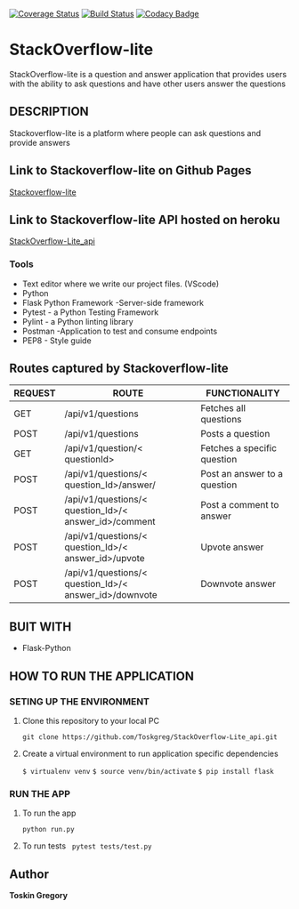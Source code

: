 [![Coverage Status](https://coveralls.io/repos/github/Toskgreg/StackOverflow-Lite_api/badge.svg?branch=develop)](https://coveralls.io/github/Toskgreg/StackOverflow-Lite_api?branch=develop)
[![Build Status](https://travis-ci.org/Toskgreg/StackOverflow-Lite_api.svg?branch=develop)](https://travis-ci.org/Toskgreg/StackOverflow-Lite_api)
[![Codacy Badge](https://api.codacy.com/project/badge/Grade/d9559d4690e544f7ac013e875e77e0f1)](https://www.codacy.com/project/Toskgreg/StackOverflow-Lite_api/dashboard?utm_source=github.com&amp;utm_medium=referral&amp;utm_content=Toskgreg/StackOverflow-Lite_api&amp;utm_campaign=Badge_Grade_Dashboard)
# StackOverflow-lite
StackOverflow-lite is a question and answer application that provides users with the ability to ask questions and have other users answer the questions

## DESCRIPTION

Stackoverflow-lite is a platform where people can ask questions and provide answers

## Link to Stackoverflow-lite on Github Pages

[Stackoverflow-lite](https://toskgreg.github.io/StackOverflow-lite/)

## Link to Stackoverflow-lite API hosted on heroku

[StackOverflow-Lite_api](https://git.heroku.com/stackoverflow-lite12.git)

### Tools

* Text editor where we write our project files. (VScode)
* Python
* Flask Python Framework -Server-side framework
* Pytest - a Python Testing Framework
* Pylint - a Python linting library 
* Postman -Application to test and consume endpoints
* PEP8 - Style guide

## Routes captured by Stackoverflow-lite

 REQUEST | ROUTE | FUNCTIONALITY
 ------- | ----- | -------------
 GET | /api/v1/questions | Fetches all questions
 POST | /api/v1/questions | Posts a question
 GET | /api/v1/question/< questionId> | Fetches a specific question
 POST | /api/v1/questions/< question_Id>/answer/ | Post an answer to a question
 POST | /api/v1/questions/< question_Id>/< answer_id>/comment | Post a comment to answer
 POST | /api/v1/questions/< question_Id>/< answer_id>/upvote | Upvote answer
 POST | /api/v1/questions/< question_Id>/< answer_id>/downvote | Downvote  answer


## BUIT WITH

 * Flask-Python

## HOW TO RUN THE APPLICATION

 ### SETING UP THE ENVIRONMENT
 
 1. Clone this repository to your local PC

    ` git clone https://github.com/Toskgreg/StackOverflow-Lite_api.git `

 2. Create a virtual environment to run application specific dependencies

    ` $ virtualenv venv `
    ` $ source venv/bin/activate `
    ` $ pip install flask `

 ### RUN THE APP

 1. To run the app

    ` python run.py `

 2. To run tests
    `  pytest tests/test.py `
## Author

**Toskin Gregory**
